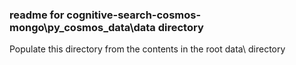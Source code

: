 ### readme for cognitive-search-cosmos-mongo\py_cosmos_data\data directory

Populate this directory from the contents in the root data\ directory
